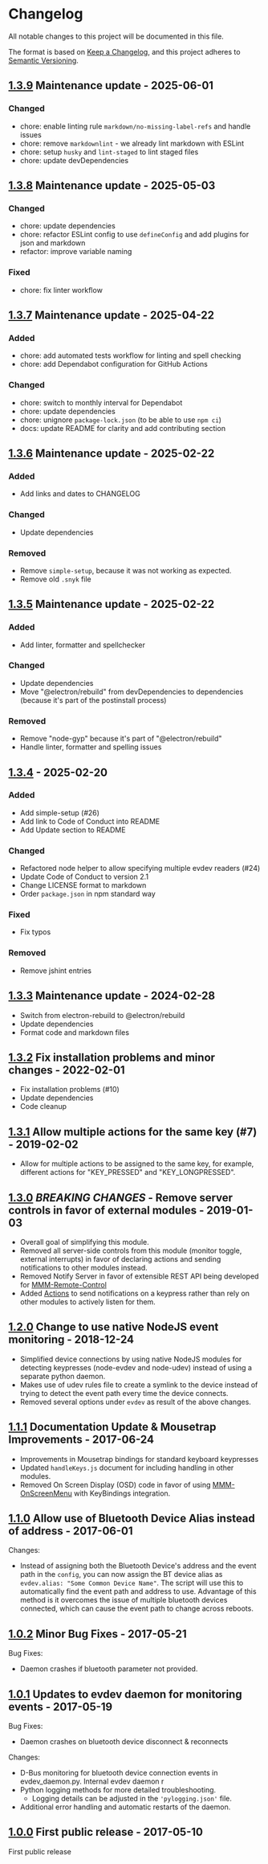 # Changelog

All notable changes to this project will be documented in this file.

The format is based on [Keep a Changelog](https://keepachangelog.com/en/1.1.0/),
and this project adheres to [Semantic Versioning](https://semver.org/spec/v2.0.0.html).

## [1.3.9](https://github.com/shbatm/MMM-KeyBindings/compare/v1.3.8...v1.3.9) Maintenance update - 2025-06-01

### Changed

- chore: enable linting rule `markdown/no-missing-label-refs` and handle issues
- chore: remove `markdownlint` - we already lint markdown with ESLint
- chore: setup `husky` and `lint-staged` to lint staged files
- chore: update devDependencies

## [1.3.8](https://github.com/shbatm/MMM-KeyBindings/compare/v1.3.7...v1.3.8) Maintenance update - 2025-05-03

### Changed

- chore: update dependencies
- chore: refactor ESLint config to use `defineConfig` and add plugins for json and markdown
- refactor: improve variable naming

### Fixed

- chore: fix linter workflow

## [1.3.7](https://github.com/shbatm/MMM-KeyBindings/compare/v1.3.5...v1.3.6) Maintenance update - 2025-04-22

### Added

- chore: add automated tests workflow for linting and spell checking
- chore: add Dependabot configuration for GitHub Actions

### Changed

- chore: switch to monthly interval for Dependabot
- chore: update dependencies
- chore: unignore `package-lock.json` (to be able to use `npm ci`)
- docs: update README for clarity and add contributing section

## [1.3.6](https://github.com/shbatm/MMM-KeyBindings/compare/v1.3.5...v1.3.6) Maintenance update - 2025-02-22

### Added

- Add links and dates to CHANGELOG

### Changed

- Update dependencies

### Removed

- Remove `simple-setup`, because it was not working as expected.
- Remove old `.snyk` file

## [1.3.5](https://github.com/shbatm/MMM-KeyBindings/compare/v1.3.4...v1.3.5) Maintenance update - 2025-02-22

### Added

- Add linter, formatter and spellchecker

### Changed

- Update dependencies
- Move "@electron/rebuild" from devDependencies to dependencies (because it's part of the postinstall process)

### Removed

- Remove "node-gyp" because it's part of "@electron/rebuild"
- Handle linter, formatter and spelling issues

## [1.3.4](https://github.com/shbatm/MMM-KeyBindings/compare/v1.3.3...v1.3.4) - 2025-02-20

### Added

- Add simple-setup (#26)
- Add link to Code of Conduct into README
- Add Update section to README

### Changed

- Refactored node helper to allow specifying multiple evdev readers (#24)
- Update Code of Conduct to version 2.1
- Change LICENSE format to markdown
- Order `package.json` in npm standard way

### Fixed

- Fix typos

### Removed

- Remove jshint entries

## [1.3.3](https://github.com/shbatm/MMM-KeyBindings/compare/v1.3.2...v1.3.3) Maintenance update - 2024-02-28

- Switch from electron-rebuild to @electron/rebuild
- Update dependencies
- Format code and markdown files

## [1.3.2](https://github.com/shbatm/MMM-KeyBindings/compare/v1.3.1...v1.3.2) Fix installation problems and minor changes - 2022-02-01

- Fix installation problems (#10)
- Update dependencies
- Code cleanup

## [1.3.1](https://github.com/shbatm/MMM-KeyBindings/compare/v1.3.0...v1.3.1) Allow multiple actions for the same key (#7) - 2019-02-02

- Allow for multiple actions to be assigned to the same key, for example, different actions for "KEY_PRESSED" and "KEY_LONGPRESSED".

## [1.3.0](https://github.com/shbatm/MMM-KeyBindings/compare/v1.2.0...v1.3.0) _BREAKING CHANGES_ - Remove server controls in favor of external modules - 2019-01-03

- Overall goal of simplifying this module.
- Removed all server-side controls from this module (monitor toggle, external interrupts) in favor of declaring actions and sending notifications to other modules instead.
- Removed Notify Server in favor of extensible REST API being developed for [MMM-Remote-Control](https://github.com/Jopyth/MMM-Remote-Control/pull/104)
- Added [Actions](README.md#Actions) to send notifications on a keypress rather than rely on other modules to actively listen for them.

## [1.2.0](https://github.com/shbatm/MMM-KeyBindings/compare/v1.1.1...v1.2.0) Change to use native NodeJS event monitoring - 2018-12-24

- Simplified device connections by using native NodeJS modules for detecting keypresses (node-evdev and node-udev) instead of using a separate python daemon.
- Makes use of udev rules file to create a symlink to the device instead of trying to detect the event path every time the device connects.
- Removed several options under `evdev` as result of the above changes.

## [1.1.1](https://github.com/shbatm/MMM-KeyBindings/compare/v1.1.0...v1.1.1) Documentation Update & Mousetrap Improvements - 2017-06-24

- Improvements in Mousetrap bindings for standard keyboard keypresses
- Updated `handleKeys.js` document for including handling in other modules.
- Removed On Screen Display (OSD) code in favor of using [MMM-OnScreenMenu](https://github.com/shbatm/MMM-OnScreenMenu) with KeyBindings integration.

## [1.1.0](https://github.com/shbatm/MMM-KeyBindings/compare/v1.0.2...v1.1.0) Allow use of Bluetooth Device Alias instead of address - 2017-06-01

Changes:

- Instead of assigning both the Bluetooth Device's address and the event path in the `config`, you can now assign the BT device alias as `evdev.alias: "Some Common Device Name"`. The script will use this to automatically find the event path and address to use. Advantage of this method is it overcomes the issue of multiple bluetooth devices connected, which can cause the event path to change across reboots.

## [1.0.2](https://github.com/shbatm/MMM-KeyBindings/compare/v1.0.1...v1.0.2) Minor Bug Fixes - 2017-05-21

Bug Fixes:

- Daemon crashes if bluetooth parameter not provided.

## [1.0.1](https://github.com/shbatm/MMM-KeyBindings/compare/v1.0.0...v1.0.1) Updates to evdev daemon for monitoring events - 2017-05-19

Bug Fixes:

- Daemon crashes on bluetooth device disconnect & reconnects

Changes:

- D-Bus monitoring for bluetooth device connection events in evdev_daemon.py. Internal evdev daemon r
- Python logging methods for more detailed troubleshooting.
  - Logging details can be adjusted in the `'pylogging.json'` file.
- Additional error handling and automatic restarts of the daemon.

## [1.0.0](https://github.com/shbatm/MMM-KeyBindings/releases/tag/v1.0.0) First public release - 2017-05-10

First public release
